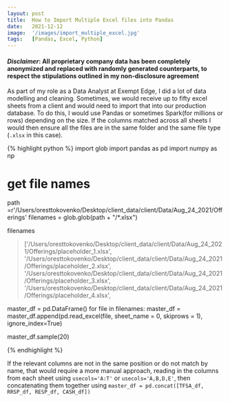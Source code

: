 ```yaml
---
layout: post
title:  How to Import Multiple Excel files into Pandas
date:   2021-12-12
image:  '/images/import_multiple_excel.jpg'
tags:   [Pandas, Excel, Python]
---
```


#### _Disclaimer_: All proprietary company data has been completely anonymized and replaced with randomly generated counterparts, to respect the stipulations outlined in my non-disclosure agreement

As part of my role as a Data Analyst at Exempt Edge, I did a lot of data modelling and cleaning. Sometimes, we would receive up to fifty excel sheets from a client and would need to import that into our production database. To do this, I would use Pandas or sometimes Spark(for millions or rows) depending on the size. If the columns matched across all sheets I would then ensure all the files are in the same folder and the same file type (`.xlsx` in this case). 

{% highlight python %}
import glob
import pandas as pd 
import numpy as np

# get file names
path =r'/Users/oresttokovenko/Desktop/client_data/client/Data/Aug_24_2021/Offerings'
filenames = glob.glob(path + "/*.xlsx")

filenames
> ['/Users/oresttokovenko/Desktop/client_data/client/Data/Aug_24_2021/Offerings/placeholder_1.xlsx',
'/Users/oresttokovenko/Desktop/client_data/client/Data/Aug_24_2021/Offerings/placeholder_2.xlsx',
'/Users/oresttokovenko/Desktop/client_data/client/Data/Aug_24_2021/Offerings/placeholder_3.xlsx',
'/Users/oresttokovenko/Desktop/client_data/client/Data/Aug_24_2021/Offerings/placeholder_4.xlsx',

master_df = pd.DataFrame()
for file in filenames:
    master_df = master_df.append(pd.read_excel(file, sheet_name = 0, skiprows = 1), ignore_index=True)

master_df.sample(20)

{% endhighlight %}

If the relevant columns are not in the same position or do not match by name, that would require a more manual approach, reading in the columns from each sheet using `usecols='A:T'` or `usecols='A,B,D,E'`, then concatenating them together using `master_df = pd.concat([TFSA_df, RRSP_df, RESP_df, CASH_df])`

